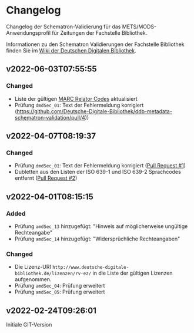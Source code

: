 # Changelog
Changelog der Schematron-Validierung für das METS/MODS-Anwendungsprofil für Zeitungen der Fachstelle Bibliothek.

Informationen zu den Schematron Validierungen der Fachstelle Bibliothek finden Sie im [Wiki der Deutschen Digitalen Bibliothek](https://wiki.deutsche-digitale-bibliothek.de/x/q4aFAg).


## v2022-06-03T07:55:55

### Changed
- Liste der gültigen [MARC Relator Codes](https://id.loc.gov/vocabulary/relators.html) aktualisiert
- Prüfung `dmdSec_01`: Text der Fehlermeldung korrigiert (https://github.com/Deutsche-Digitale-Bibliothek/ddb-metadata-schematron-validation/pull/4))

## v2022-04-07T08:19:37

### Changed
- Prüfung `dmdSec_01`: Text der Fehlermeldung korrigiert ([Pull Request #1](https://github.com/Deutsche-Digitale-Bibliothek/ddb-metadata-schematron-validation/pull/1))
- Dubletten aus den Listen der ISO 639-1 und ISO 639-2 Sprachcodes entfernt ([Pull Request #2](https://github.com/Deutsche-Digitale-Bibliothek/ddb-metadata-schematron-validation/pull/2))

## v2022-04-01T08:15:15

### Added
- Prüfung `amdSec_13` hinzugefügt: "Hinweis auf möglicherweise ungültige Rechteangabe"
- Prüfung `amdSec_14` hinzugefügt: "Widersprüchliche Rechteangaben"

### Changed
- Die Lizenz-URI `http://www.deutsche-digitale-bibliothek.de/lizenzen/rv-ez/` in die Liste der gültigen Lizenzen aufgenommen.
- Prüfung `amdSec_04`: Prüfung erweitert
- Prüfung `amdSec_05`: Prüfung erweitert

## v2022-02-24T09:26:01
Initiale GIT-Version
